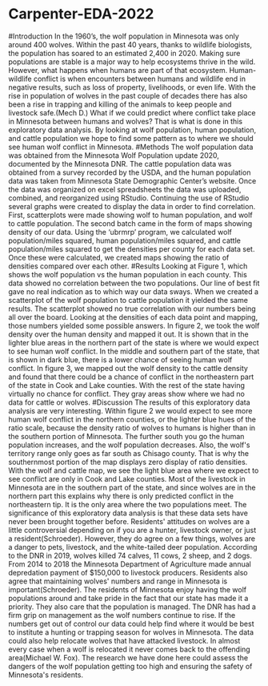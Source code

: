 # Carpenter-EDA-2022
#Introduction
In the 1960’s, the wolf population in Minnesota was only around 400 wolves. Within the past 40 years, thanks to wildlife biologists, the population has soared to an estimated 2,400 in 2020. Making sure populations are stable is a major way to help ecosystems thrive in the wild. However, what happens when humans are part of that ecosystem. Human-wildlife conflict is when encounters between humans and wildlife end in negative results, such as loss of property, livelihoods, or even life. With the rise in population of wolves in the past couple of decades  there has also been a rise in trapping and killing of  the animals to keep people and livestock safe.(Mech D.) What if we could predict where conflict take place in Minnesota between humans and wolves? That is what is done in this exploratory data analysis. By looking at wolf population, human population, and cattle population we hope to find some pattern as to where we should see human wolf conflict in Minnesota.
#Methods
The wolf population data was obtained from the Minnesota Wolf Population update 2020, documented by the Minnesota DNR. The cattle population data was obtained from a survey recorded by the USDA, and the human population data was taken from Minnesota State Demographic Center’s website. Once the data was organized on excel spreadsheets the data was uploaded, combined, and reorganized using RStudio. Continuing the use of RStudio several graphs were created to display the data in order to find correlation. First, scatterplots were made showing wolf to human population, and wolf to cattle population. The second batch came in the form of maps showing density of our data. Using the ‘ubrmrp’ program, we calculated wolf population/miles squared, human population/miles squared, and cattle population/miles squared to get the densities per county for each data set. Once these were calculated, we created maps showing the ratio of densities compared over each other.
#Results
Looking at Figure 1, which shows the wolf population vs the human population in each county. This data showed no correlation between the two populations. Our line of best fit gave no real indication as to which way our data sways. When we created a scatterplot of the wolf population to cattle population it yielded the same results. The scatterplot showed no true correlation with our numbers being all over the board. Looking at the densities of each data point and mapping, those numbers yielded some possible answers. In figure 2, we took the wolf density over the human density and mapped it out. It is shown that in the lighter blue areas in the northern part of the state is where we would expect to see human wolf conflict. In the middle and southern part of the state, that is shown in dark blue, there is a lower chance of seeing human wolf conflict. In figure 3, we mapped out the wolf density to the cattle density and found that there could be a chance of conflict in the northeastern part of the state in Cook and Lake counties. With the rest of the state having virtually no chance for conflict. They gray areas show where we had no data for cattle or wolves.
#Discussion
The results of this exploratory data analysis are very interesting. Within figure 2 we would expect to see more human wolf conflict in the northern counties, or the lighter blue hues of the ratio scale, because the density ratio of wolves to humans is higher than in the southern portion of Minnesota. The further south you go the human population increases, and the wolf population decreases. Also, the wolf's territory range only goes as far south as Chisago county. That is why the southernmost portion of  the map displays zero display of ratio densities.  With the wolf and cattle map, we see the light blue area where we expect to see conflict are only in Cook and Lake counties. Most of the livestock in Minnesota are in the southern part of the state, and since wolves are in the northern part this explains why there is only predicted conflict in the northeastern tip. It is the only area where the two populations meet. The significance of this exploratory data analysis is that these data sets have never been brought together before. Residents' attitudes on wolves are a little controversial depending on if you are a hunter, livestock owner, or just a resident(Schroeder). However, they do agree on a few things, wolves are a danger to pets, livestock, and the white-tailed deer population.  According to the DNR in 2019, wolves killed 74 calves, 11 cows, 2 sheep, and 2 dogs. From 2014 to 2018 the Minnesota Department of Agriculture made annual depredation payment of $150,000 to livestock producers. Residents also agree that maintaining wolves' numbers and range in Minnesota is important(Schroeder). The residents of Minnesota enjoy having the wolf populations around and take pride in the fact that our state has made it a priority. They also care that the population is managed. The DNR has had a firm grip on management as the wolf numbers continue to rise. If the numbers get out of control our data could help find where it would be best to institute a hunting or trapping season for wolves in Minnesota. The data could also help relocate wolves that have attacked livestock. In almost every case when a wolf is relocated it never comes back to the offending area(Michael W. Fox). The research we have done here could assess the dangers of the wolf population getting too high and ensuring the safety of Minnesota's residents.
